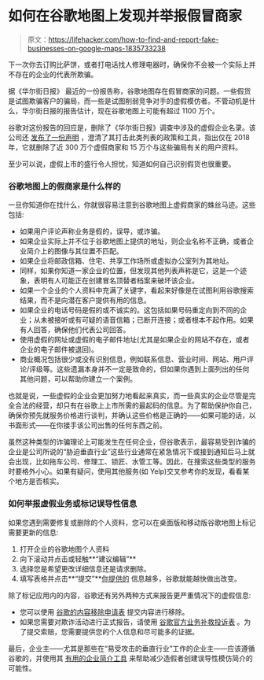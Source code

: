 # 如何在谷歌地图上发现并举报假冒商家

> 原文：<https://lifehacker.com/how-to-find-and-report-fake-businesses-on-google-maps-1835733238>

下一次你去订购比萨饼，或者打电话找人修理电器时，确保你不会被一个实际上并不存在的企业的代表所欺骗。



据《华尔街日报》 最近的一份报告称，谷歌地图存在假冒商家的问题。一些假货是试图欺骗客户的骗局，而一些是试图削弱竞争对手的虚假模仿者。不管动机是什么，华尔街日报的报告估计，现在谷歌地图上可能有超过 1100 万个。

谷歌对这份报告的回应是，删除了《华尔街日报》调查中涉及的虚假企业名录。该公司还 [发布了一份声明](https://www.blog.google/products/maps/how-we-fight-fake-business-profiles-google-maps/) ，澄清了其打击此类列表的政策和工具，指出仅在 2018 年，它就删除了近 300 万个虚假商家和 15 万个与这些骗局有关的用户资料。

至少可以说，虚假上市的盛行令人担忧，知道如何自己识别假货也很重要。

### 谷歌地图上的假商家是什么样的

一旦你知道你在找什么，你就很容易注意到谷歌地图上虚假商家的蛛丝马迹。这些包括:

*   如果用户评论声称业务是假的，误导，或诈骗。
*   如果企业实际上并不位于谷歌地图上提供的地址，则企业名称不正确，或者企业简介上的图像与其位置不匹配。
*   如果企业将邮政信箱、住宅、共享工作场所或虚拟办公室列为其地址。
*   同样，如果你知道一家企业的位置，但发现其他列表声称是它，这是一个迹象，表明有人可能正在创建冒名顶替者档案来破坏该企业。
*   如果一个企业的个人资料中充满了关键字，看起来好像是在试图利用谷歌搜索结果，而不是向潜在客户提供有用的信息。
*   如果企业的电话号码是假的或不诚实的。这包括如果号码重定向到不同的企业；从未被接听或有可疑的语音信箱；已断开连接；或者根本不起作用。如果有人回答，确保他们代表公司回答。
*   使用虚假的网址或虚假的电子邮件地址(尤其是如果企业的网站不存在，或者企业的电子邮件被退回)。
*   商业概况包括很少或没有识别信息，例如联系信息、营业时间、网站、用户评论/评级等。这些遗漏本身并不一定是致命的，但如果你遇到上面列出的任何其他问题，可以帮助你建立一个案例。

也就是说，一些虚假的企业会更加努力地看起来真实，而一些真实的企业尽管是完全合法的经营，却只有在谷歌上上市所需的最起码的信息。为了帮助保护你自己，确保你预先就服务价格进行谈判，并确认这些价格是正确的——如果可能的话，以书面形式——在你接手该公司出售的任何东西之前。

虽然这种类型的诈骗理论上可能发生在任何企业，但谷歌表示，最容易受到诈骗的企业是公司所说的“胁迫垂直行业”这些行业通常在紧急情况下或接到通知后马上就会出现，比如拖车公司、修理工、锁匠、水管工等。因此，在搜索这些类型的服务时要格外小心。如果有疑问，使用其他服务(如 Yelp)交叉参考你的发现，看看某个地方是否核实。

### 如何举报虚假业务或标记误导性信息

如果您遇到需要修复或删除的个人资料，您可以在桌面版和移动版谷歌地图上标记需要更新的信息:

1.  打开企业的谷歌地图个人资料
2.  向下滚动并点击或轻触**“建议编辑”**
3.  选择您是希望更改详细信息还是请求删除。
4.  填写表格并点击**“提交”**[你提供的](https://support.google.com/maps/answer/7084895?co=GENIE.Platform%3DDesktop&hl=en) 信息越多，谷歌就能越快做出改变。

除了标记应用内的内容，谷歌还有另外两种方式来报告更严重情况下的虚假信息:

*   您可以使用 [谷歌的内容移除申请表](https://support.google.com/legal/troubleshooter/1114905#ts=1115658%2C1115689) 提交内容进行移除。
*   如果您需要对欺诈活动进行正式报告，请使用 [谷歌官方业务补救投诉表](https://support.google.com/business/contact/business_redressal_form) 。为了提交索赔，您需要提供您的个人信息和尽可能多的证据。

最后，企业主——尤其是那些在“易受攻击的垂直行业”工作的企业主——应该遵循谷歌的，并使用其 [有用的企业简介工具](https://www.blog.google/products/maps/helping-businesses-capture-their-identity-google-my-business/) 来帮助减少造假者创建误导性模仿简介的可能性。